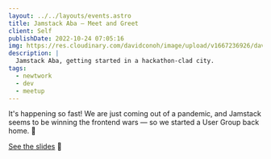 ```yaml
---
layout: ../../layouts/events.astro
title: Jamstack Aba — Meet and Greet
client: Self
publishDate: 2022-10-24 07:05:16
img: https://res.cloudinary.com/davidconoh/image/upload/v1667236926/davidconoh_blog_renders/jamstack-aba-meet-and-greet-thumbnail.jpg
description: |
  Jamstack Aba, getting started in a hackathon-clad city.
tags:
  - newtwork
  - dev
  - meetup
---
```



It's happening so fast! We are just coming out of a pandemic, and Jamstack seems to be winning the frontend wars — so we started a User Group back home. 👾

[See the slides](https://speakerdeck.com/davidconoh/what-is-jamstack) 📔